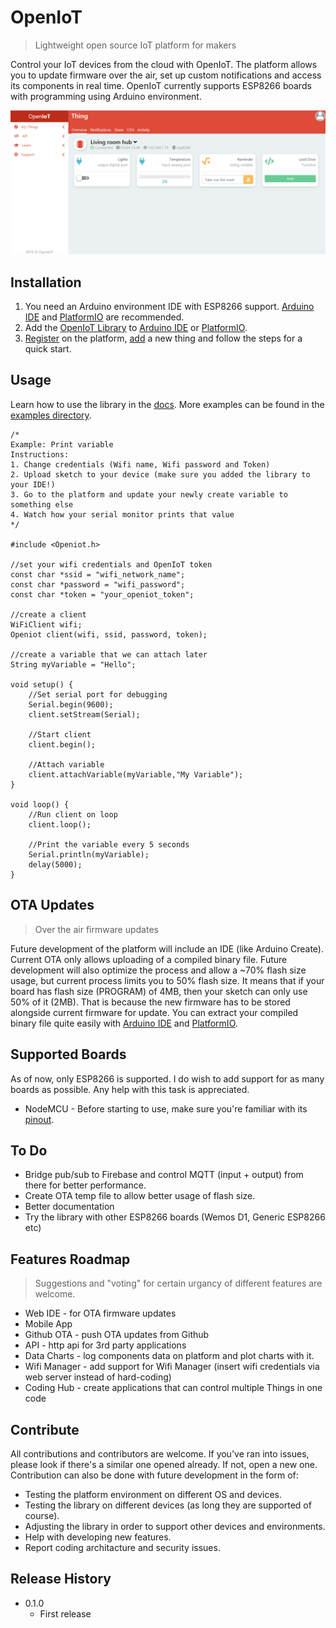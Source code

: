 # OpenIoT
> Lightweight open source IoT platform for makers

Control your IoT devices from the cloud with OpenIoT. The platform allows you to update firmware over the air, set up custom notifications and access its components in real time. OpenIoT currently supports ESP8266 boards with programming using Arduino environment.

![](screenshot.png)

## Installation
1. You need an Arduino environment IDE with ESP8266 support. [Arduino IDE][Arduino-IDE] and [PlatformIO][PlatformIO] are recommended.
2. Add the [OpenIoT Library][Library] to [Arduino IDE][ArduinoIDEUploadLibrary] or [PlatformIO][PlatformIOUploadLibrary].
3. [Register][Register] on the platform, [add][Add] a new thing and follow the steps for a quick start.

## Usage
Learn how to use the library in the [docs][Library-Docs]. More examples can be found in the [examples directory][Examples].
````
/*
Example: Print variable
Instructions:
1. Change credentials (Wifi name, Wifi password and Token)
2. Upload sketch to your device (make sure you added the library to your IDE!)
3. Go to the platform and update your newly create variable to something else
4. Watch how your serial monitor prints that value
*/

#include <Openiot.h>

//set your wifi credentials and OpenIoT token
const char *ssid = "wifi_network_name";
const char *password = "wifi_password";
const char *token = "your_openiot_token";

//create a client
WiFiClient wifi;
Openiot client(wifi, ssid, password, token);

//create a variable that we can attach later
String myVariable = "Hello";

void setup() {
	//Set serial port for debugging
	Serial.begin(9600);
	client.setStream(Serial);
	
	//Start client
	client.begin();
	  
	//Attach variable
	client.attachVariable(myVariable,"My Variable");
}

void loop() {
	//Run client on loop
	client.loop();
	
	//Print the variable every 5 seconds
	Serial.println(myVariable);
	delay(5000);
}
````

## OTA Updates
> Over the air firmware updates

Future development of the platform will include an IDE (like Arduino Create). Current OTA only allows uploading of a compiled binary file. Future development will also optimize the process and allow a ~70% flash size usage, but current process limits you to 50% flash size. It means that if your board has flash size (PROGRAM) of 4MB, then your sketch can only use 50% of it (2MB). That is because the new firmware has to be stored alongside current firmware for update. You can extract your compiled binary file quite easily with [Arduino IDE][Arduino-IDE-Binary] and [PlatformIO][PlatformIO-Binary].

## Supported Boards 
As of now, only ESP8266 is supported. I do wish to add support for as many boards as possible. Any help with this task is appreciated.

* NodeMCU - Before starting to use, make sure you're familiar with its [pinout][nodemcu-pinout].

## To Do
* Bridge pub/sub to Firebase and control MQTT (input + output) from there for better performance.
* Create OTA temp file to allow better usage of flash size.
* Better documentation
* Try the library with other ESP8266 boards (Wemos D1, Generic ESP8266 etc)

## Features Roadmap
> Suggestions and "voting" for certain urgancy of different features are welcome.

* Web IDE - for OTA firmware updates
* Mobile App
* Github OTA - push OTA updates from Github
* API - http api for 3rd party applications
* Data Charts - log components data on platform and plot charts with it.
* Wifi Manager - add support for Wifi Manager (insert wifi credentials via web server instead of hard-coding)
* Coding Hub - create applications that can control multiple Things in one code

## Contribute
All contributions and contributors are welcome. If you've ran into issues, please look if there's a similar one opened already. If not, open a new one. Contribution can also be done with future development in the form of:

* Testing the platform environment on different OS and devices.
* Testing the library on different devices (as long they are supported of course).
* Adjusting the library in order to support other devices and environments.
* Help with developing new features.
* Report coding architacture and security issues.

## Release History

* 0.1.0
    * First release


<!-- Markdown links -->
[Arduino-IDE]: https://www.instructables.com/id/Quick-Start-to-Nodemcu-ESP8266-on-Arduino-IDE/
[PlatformIO]: https://www.instructables.com/id/Introducing-PlatformIO-for-ESP8266/
[Library]: https://github.com/ItayRosen/OpenIoT/releases
[Register]: https://platform.openiot.xyz/Register
[Add]: https://platform.openiot.xyz/Newthing
[Examples]: https://github.com/ItayRosen/OpenIoT/tree/master/examples
[Library-Docs]: https://github.com/ItayRosen/OpenIoT/tree/master/docs/library
[Arduino-IDE-Binary]: https://randomnerdtutorials.com/bin-binary-files-sketch-arduino-ide/
[PlatformIO-Binary]: https://www.instructables.com/id/Exporting-Binary-bin-File-From-PlatformIO/
[nodemcu-pinout]: https://www.instructables.com/id/NodeMCU-ESP8266-Details-and-Pinout/
[PlatformIOUploadLibrary]: https://community.platformio.org/t/trying-to-understand-how-to-install-custom-local-library/3031/7
[ArduinoIDEUploadLibrary]: https://www.arduino.cc/en/guide/libraries/
